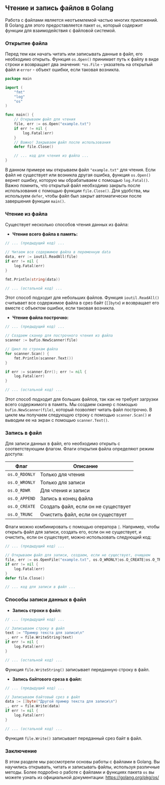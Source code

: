 ## Чтение и запись файлов в Golang

Работа с файлами является неотъемлемой частью многих приложений. В Golang для этого предоставляется пакет `os`, который содержит функции для взаимодействия с файловой системой.

### Открытие файла

Перед тем как начать читать или записывать данные в файл, его необходимо открыть. Функция `os.Open()` принимает путь к файлу в виде строки и возвращает два значения: `*os.File` - указатель на открытый файл и `error` - объект ошибки, если таковая возникла.

```go
package main

import (
	"fmt"
	"log"
	"os"
)

func main() {
	// Открываем файл для чтения
	file, err := os.Open("example.txt")
	if err != nil {
		log.Fatal(err)
	}
	// Важно! Закрываем файл после использования
	defer file.Close()

	// ... код для чтения из файла ...
}
```

В данном примере мы открываем файл `"example.txt"` для чтения. Если файл не существует или возникла другая ошибка, функция `os.Open()` вернет ошибку, которую мы обрабатываем с помощью `log.Fatal()`. Важно помнить, что открытый файл необходимо закрыть после использования с помощью функции `file.Close()`. Для удобства, мы используем `defer`, чтобы файл был закрыт автоматически после завершения функции `main()`.

### Чтение из файла

Существует несколько способов чтения данных из файла:

* **Чтение всего файла в память:**

```go
// ... (предыдущий код) ...

// Читаем все содержимое файла в переменную data
data, err := ioutil.ReadAll(file)
if err != nil {
	log.Fatal(err)
}

fmt.Println(string(data))

// ... (остальной код) ...
```

Этот способ подходит для небольших файлов. Функция `ioutil.ReadAll()` считывает все содержимое файла в срез байт (`[]byte`) и возвращает его вместе с объектом ошибки, если таковая возникла.

* **Чтение файла построчно:**

```go
// ... (предыдущий код) ...

// Создаем сканер для построчного чтения из файла
scanner := bufio.NewScanner(file)

// Цикл по строкам файла
for scanner.Scan() {
	fmt.Println(scanner.Text())
}

if err := scanner.Err(); err != nil {
	log.Fatal(err)
}

// ... (остальной код) ...
```

Этот способ подходит для больших файлов, так как не требует загрузки всего содержимого в память.  Мы создаем сканер с помощью `bufio.NewScanner(file)`, который позволяет читать файл построчно. В цикле мы получаем следующую строку с помощью `scanner.Scan()` и выводим ее на экран с помощью `scanner.Text()`.

### Запись в файл

Для записи данных в файл, его необходимо открыть с соответствующим флагом. Флаги открытия файла определяют режим доступа:

| Флаг        | Описание                                 |
|------------|-------------------------------------------|
| `os.O_RDONLY` | Только для чтения                         |
| `os.O_WRONLY` | Только для записи                        |
| `os.O_RDWR`   | Для чтения и записи                       |
| `os.O_APPEND` | Запись в конец файла                     |
| `os.O_CREATE` | Создать файл, если он не существует     |
| `os.O_TRUNC`  | Очистить файл, если он существует       |

Флаги можно комбинировать с помощью оператора `|`. Например, чтобы открыть файл для записи, создать его, если он не существует, и очистить, если он существует, можно использовать следующий код:

```go
// ... (предыдущий код) ...

// Открываем файл для записи, создаем, если не существует, очищаем
file, err := os.OpenFile("example.txt", os.O_WRONLY|os.O_CREATE|os.O_TRUNC, 0644)
if err != nil {
	log.Fatal(err)
}
defer file.Close()

// ... код для записи в файл ...
```

### Способы записи данных в файл

* **Запись строки в файл:**

```go
// ... (предыдущий код) ...

// Записываем строку в файл
text := "Пример текста для записи\n"
_, err = file.WriteString(text)
if err != nil {
	log.Fatal(err)
}

// ... (остальной код) ...
```

Функция `file.WriteString()` записывает переданную строку в файл.

* **Запись байтового среза в файл:**

```go
// ... (предыдущий код) ...

// Записываем байтовый срез в файл
data := []byte("Другой пример текста для записи\n")
_, err = file.Write(data)
if err != nil {
	log.Fatal(err)
}

// ... (остальной код) ...
```

Функция `file.Write()` записывает переданный срез байт в файл.

### Заключение

В этом разделе мы рассмотрели основы работы с файлами в Golang. Вы научились открывать, читать и записывать файлы, используя различные методы. Более подробно о работе с файлами и функциях пакета `os` вы можете узнать из официальной документации: https://golang.org/pkg/os/